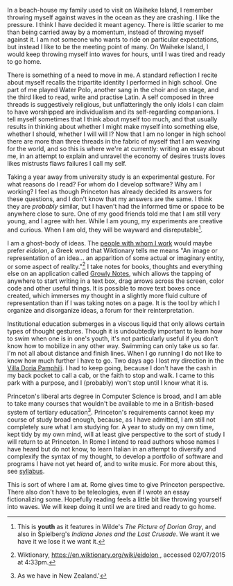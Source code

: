 In a beach-house my family used to visit on Waiheke Island, I remember throwing myself against waves in the ocean as they are crashing. I like the pressure. I think I have decided it meant agency. There is little scarier to me than being carried away by a momentum, instead of throwing myself against it. I am not someone who wants to ride on particular expectations, but instead I like to be the meeting point of many. On Waiheke Island, I would keep throwing myself into waves for hours, until I was tired and ready to go home.

There is something of a need to move in me. A standard reflection I recite about myself recalls the tripartite identity I performed in high school. One part of me played Water Polo, another sang in the choir and on stage, and the third liked to read, write and practise Latin. A self composed in three threads is suggestively religious, but unflatteringly the only idols I can claim to have worshipped are individualism and its self-regarding companions. I tell myself sometimes that I think about myself too much, and that usually results in thinking about whether I might make myself into something else, whether I should, whether I will will I? Now that I am no longer in high school there are more than three threads in the fabric of myself that I am weaving for the world, and so this is where we're at currently: writing an essay about me, in an attempt to explain and unravel the economy of desires trusts loves likes mistrusts flaws failures I call my self.

Taking a year away from university study is an experimental gesture. For what reasons do I read? For whom do I develop software? Why am I working? I feel as though Princeton has already decided its answers for these questions, and I don't know that my answers are the same. I think they are _probably_ similar, but I haven't had the informed time or space to be anywhere close to sure. One of my good friends told me that I am still very young, and I agree with her. While I am young, my experiments are creative and curious. When I am old, they will be wayward and disreputable[^1].

I am a ghost-body of ideas. The [people with whom I work](http://www.paideiainstitute.org/about/) would maybe prefer _eidolon_, a Greek word that Wiktionary tells me means "An image or representation of an idea... an apparition of some actual or imaginary entity, or some aspect of reality."[^2] I take notes for books, thoughts and everything else on an application called [Growly Notes](http://www.growlybird.com/notes/), which allows the tapping of anywhere to start writing in a text box, drag arrows across the screen, color code and other useful things. It is possible to move text boxes once created, which immerses my thought in a slightly more fluid culture of representation than if I was taking notes on a page. It is the tool by which I organize and disorganize ideas, a forum for their reinterpretation.

Institutional education submerges in a viscous liquid that only allows certain types of thought gestures. Though it is undoubtedly important to learn how to swim when one is in one's youth, it's not particularly useful if you don't know how to mobilize in any other way. Swimming can only take us so far. I'm not all about distance and finish lines. When I go running I do not like to know how much further I have to go. Two days ago I lost my direction in the [Villa Doria Pamphili](https://en.wikipedia.org/wiki/Villa_Doria_Pamphili). I had to keep going, because I don't have the cash in my back pocket to call a cab, or the faith to stop and walk. I came to this park with a purpose, and I (probably) won't stop until I know what it is.

Princeton's liberal arts degree in Computer Science is broad, and I am able to take many courses that wouldn't be available to me in a British-based system of tertiary education[^3]. Princeton's requirements cannot keep my course of study broad enough, because, as I have admitted, I am still not completely sure what I am studying for. A year to study on my own time, kept tidy by my own mind, will at least give perspective to the sort of study I will return to at Princeton. In Rome I intend to read authors whose names I have heard but do not know, to learn Italian in an attempt to diversify and complexify the syntax of my thought, to develop a portfolio of software and programs I have not yet heard of, and to write music. For more about this, see [syllabus](/blog/syllabus).

This is sort of where I am at. Rome gives time to give Princeton perspective. There also don't have to be teleologies, even if I wrote an essay fictionalizing some. Hopefully reading feels a little bit like throwing yourself into waves. We will keep doing it until we are tired and ready to go home.

[^1]: This is **youth** as it features in Wilde's _The Picture of Dorian Gray_, and also in Spielberg's _Indiana Jones and the Last Crusade_. We want it we have it we lose it we want it.
[^2]: Wiktionary, [https://en.wiktionary.org/wiki/eidolon ](https://en.wiktionary.org/wiki/eidolon), accessed 02/07/2015 at 4:33pm.
[^3]: As we have in New Zealand.'
